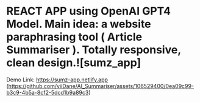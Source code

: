 # REACT APP using OpenAI GPT4 Model. Main idea: a website paraphrasing tool ( Article Summariser ). Totally responsive, clean design.![sumz_app]
Demo Link: https://sumz-app.netlify.app
(https://github.com/viiDane/AI_Summariser/assets/106529400/0ea09c99-b3c9-4b5a-8cf2-5dcd1b9a89c3)
